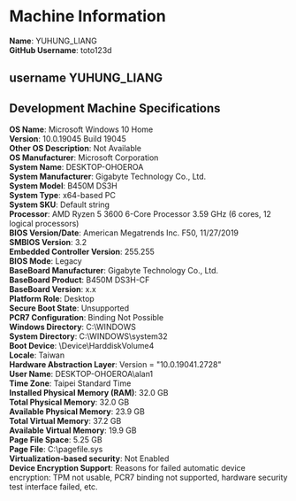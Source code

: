 # Machine Information

**Name**: YUHUNG_LIANG  
**GitHub Username**: toto123d
## username YUHUNG_LIANG
## Development Machine Specifications

**OS Name**: Microsoft Windows 10 Home  
**Version**: 10.0.19045 Build 19045  
**Other OS Description**: Not Available  
**OS Manufacturer**: Microsoft Corporation  
**System Name**: DESKTOP-OHOEROA  
**System Manufacturer**: Gigabyte Technology Co., Ltd.  
**System Model**: B450M DS3H  
**System Type**: x64-based PC  
**System SKU**: Default string  
**Processor**: AMD Ryzen 5 3600 6-Core Processor 3.59 GHz (6 cores, 12 logical processors)  
**BIOS Version/Date**: American Megatrends Inc. F50, 11/27/2019  
**SMBIOS Version**: 3.2  
**Embedded Controller Version**: 255.255  
**BIOS Mode**: Legacy  
**BaseBoard Manufacturer**: Gigabyte Technology Co., Ltd.  
**BaseBoard Product**: B450M DS3H-CF  
**BaseBoard Version**: x.x  
**Platform Role**: Desktop  
**Secure Boot State**: Unsupported  
**PCR7 Configuration**: Binding Not Possible  
**Windows Directory**: C:\WINDOWS  
**System Directory**: C:\WINDOWS\system32  
**Boot Device**: \Device\HarddiskVolume4  
**Locale**: Taiwan  
**Hardware Abstraction Layer**: Version = "10.0.19041.2728"  
**User Name**: DESKTOP-OHOEROA\alan1  
**Time Zone**: Taipei Standard Time  
**Installed Physical Memory (RAM)**: 32.0 GB  
**Total Physical Memory**: 32.0 GB  
**Available Physical Memory**: 23.9 GB  
**Total Virtual Memory**: 37.2 GB  
**Available Virtual Memory**: 19.9 GB  
**Page File Space**: 5.25 GB  
**Page File**: C:\pagefile.sys  
**Virtualization-based security**: Not Enabled  
**Device Encryption Support**: Reasons for failed automatic device encryption: TPM not usable, PCR7 binding not supported, hardware security test interface failed, etc.
